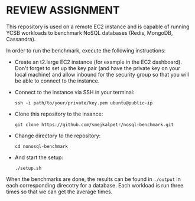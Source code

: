 # REVIEW ASSIGNMENT

This repository is used on a remote EC2 instance and is capable of running YCSB workloads to benchmark NoSQL databases (Redis, MongoDB, Cassandra).

In order to run the benchmark, execute the following instructions:

* Create an t2.large EC2 instance (for example in the EC2 dashboard). Don't forget to set up the key pair (and have the private key on your local machine) and allow inbound for the security group so that you will be able to connect to the instance.

* Connect to the instance via SSH in your terminal:

    `ssh -i path/to/your/private/key.pem ubuntu@public-ip`

* Clone this repository to the insance:

    `git clone https://github.com/smejkalpetr/nosql-benchmark.git`

* Change directory to the repository:

    `cd nonosql-benchmark`

* And start the setup:

    `./setup.sh`

When the benchmarks are done, the results can be found in `./output` in each corresponding direcotry for a database. Each workload is run three times so that we can get the average times.